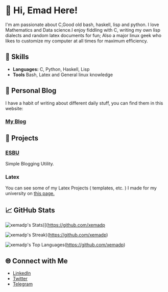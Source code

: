 # 👋 Hi, Emad Here!

I'm am passionate about C,Good old bash, haskell, lisp and python. I love Mathematics and Data science.I enjoy fiddling with C, writing my own lisp dialects and random latex documents for fun; Also a major linux geek who likes to customize my computer at all times for maximum efficiency.

## 💼 Skills

- **Languages:** C, Python, Haskell, Lisp
- **Tools** Bash, Latex and General linux knowledge

## 📖 Personal Blog
I have a habit of writing about different daily stuff, you can find them in this website:
### [My Blog](https://xemadp.github.io/blog)

## 🚀 Projects

### [ESBU](https://github.com/xemadp/esbu)
Simple Blogging Utility.

### Latex
You can see some of my Latex Projects ( templates, etc. ) I made for my university on [this page.](https://github.com/KNTU-awesome/latex-templates/)

## 📈 GitHub Stats

![xemadp's Stats](https://github-readme-stats.vercel.app/api?username=xemadp&theme=gruvbox&show_icons=true&hide_border=false&count_private=true))](https://github.com/xemadp


![xemadp's Streak](https://github-readme-streak-stats.herokuapp.com/?user=xemadp&theme=gruvbox&hide_border=false))(https://github.com/xemadp)


![xemadp's Top Languages](https://github-readme-stats.vercel.app/api/top-langs/?username=xemadp&theme=gruvbox&show_icons=true&hide_border=false&layout=compact)(https://github.com/xemadp)

## 🌐 Connect with Me

- [LinkedIn](https://www.linkedin.com/in/emadpourhassani/)
- [Twitter](https://x.com/xemadp)
- [Telegram](https://t.me/xemadp)
